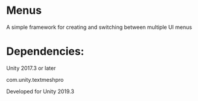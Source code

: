 # Menus

A simple framework for creating and switching between multiple UI menus
 
# Dependencies:

Unity 2017.3 or later

com.unity.textmeshpro

Developed for Unity 2019.3
